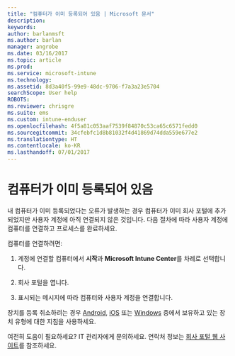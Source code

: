 ```yaml
---
title: "컴퓨터가 이미 등록되어 있음 | Microsoft 문서"
description: 
keywords: 
author: barlanmsft
ms.author: barlan
manager: angrobe
ms.date: 03/16/2017
ms.topic: article
ms.prod: 
ms.service: microsoft-intune
ms.technology: 
ms.assetid: 8d3a40f5-99e9-48dc-9706-f7a3a23e5704
searchScope: User help
ROBOTS: 
ms.reviewer: chrisgre
ms.suite: ems
ms.custom: intune-enduser
ms.openlocfilehash: 4f5a81c053aaf7539f84870c53ca65c6571fedd0
ms.sourcegitcommit: 34cfebfc1d8b81032f4d41869d74dda559e677e2
ms.translationtype: HT
ms.contentlocale: ko-KR
ms.lasthandoff: 07/01/2017
---
```

# <a name="your-computer-is-already-enrolled"></a>컴퓨터가 이미 등록되어 있음

내 컴퓨터가 이미 등록되었다는 오류가 발생하는 경우 컴퓨터가 이미 회사 포털에 추가되었지만 사용자 계정에 아직 연결되지 않은 것입니다. 다음 절차에 따라 사용자 계정에 컴퓨터를 연결하고 프로세스를 완료하세요.  

컴퓨터를 연결하려면:

1.  계정에 연결할 컴퓨터에서 **시작**과 **Microsoft Intune Center**를 차례로 선택합니다.

2.  회사 포털을 엽니다.

3.  표시되는 메시지에 따라 컴퓨터와 사용자 계정을 연결합니다.

장치를 등록 취소하려는 경우 [Android](unenroll-your-device-from-intune-android.md), [iOS](unenroll-your-device-from-intune-ios.md) 또는 [Windows](unenroll-your-device-from-intune-windows.md) 중에서 보유하고 있는 장치 유형에 대한 지침을 사용하세요.

여전히 도움이 필요하세요? IT 관리자에게 문의하세요. 연락처 정보는 [회사 포털 웹 사이트](http://portal.manage.microsoft.com)를 참조하세요.
